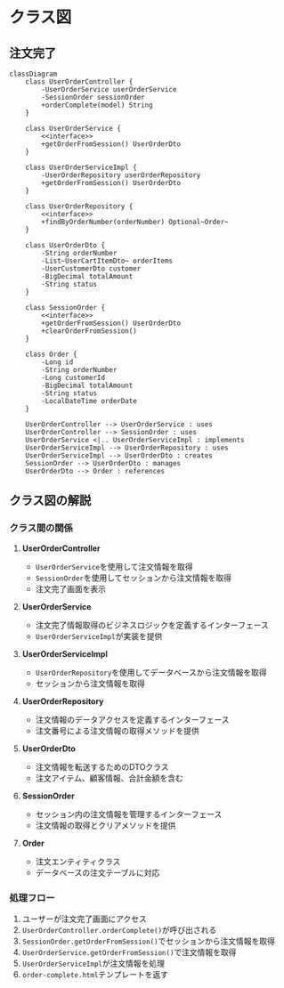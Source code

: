 # クラス図

## 注文完了

```mermaid
classDiagram
    class UserOrderController {
        -UserOrderService userOrderService
        -SessionOrder sessionOrder
        +orderComplete(model) String
    }
    
    class UserOrderService {
        <<interface>>
        +getOrderFromSession() UserOrderDto
    }
    
    class UserOrderServiceImpl {
        -UserOrderRepository userOrderRepository
        +getOrderFromSession() UserOrderDto
    }
    
    class UserOrderRepository {
        <<interface>>
        +findByOrderNumber(orderNumber) Optional~Order~
    }
    
    class UserOrderDto {
        -String orderNumber
        -List~UserCartItemDto~ orderItems
        -UserCustomerDto customer
        -BigDecimal totalAmount
        -String status
    }
    
    class SessionOrder {
        <<interface>>
        +getOrderFromSession() UserOrderDto
        +clearOrderFromSession()
    }
    
    class Order {
        -Long id
        -String orderNumber
        -Long customerId
        -BigDecimal totalAmount
        -String status
        -LocalDateTime orderDate
    }

    UserOrderController --> UserOrderService : uses
    UserOrderController --> SessionOrder : uses
    UserOrderService <|.. UserOrderServiceImpl : implements
    UserOrderServiceImpl --> UserOrderRepository : uses
    UserOrderServiceImpl --> UserOrderDto : creates
    SessionOrder --> UserOrderDto : manages
    UserOrderDto --> Order : references
```

## クラス図の解説

### クラス間の関係

1. **UserOrderController**
   - `UserOrderService`を使用して注文情報を取得
   - `SessionOrder`を使用してセッションから注文情報を取得
   - 注文完了画面を表示

2. **UserOrderService**
   - 注文完了情報取得のビジネスロジックを定義するインターフェース
   - `UserOrderServiceImpl`が実装を提供

3. **UserOrderServiceImpl**
   - `UserOrderRepository`を使用してデータベースから注文情報を取得
   - セッションから注文情報を取得

4. **UserOrderRepository**
   - 注文情報のデータアクセスを定義するインターフェース
   - 注文番号による注文情報の取得メソッドを提供

5. **UserOrderDto**
   - 注文情報を転送するためのDTOクラス
   - 注文アイテム、顧客情報、合計金額を含む

6. **SessionOrder**
   - セッション内の注文情報を管理するインターフェース
   - 注文情報の取得とクリアメソッドを提供

7. **Order**
   - 注文エンティティクラス
   - データベースの注文テーブルに対応

### 処理フロー

1. ユーザーが注文完了画面にアクセス
2. `UserOrderController.orderComplete()`が呼び出される
3. `SessionOrder.getOrderFromSession()`でセッションから注文情報を取得
4. `UserOrderService.getOrderFromSession()`で注文情報を取得
5. `UserOrderServiceImpl`が注文情報を処理
6. `order-complete.html`テンプレートを返す 